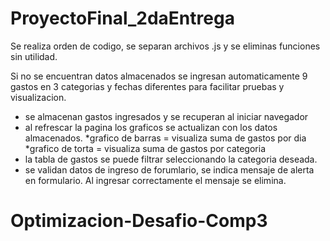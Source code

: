 # ProyectoFinal_2daEntrega
Se realiza orden de codigo, se separan archivos .js y se eliminas funciones sin utilidad.

Si no se encuentran datos almacenados se ingresan automaticamente 9 gastos en 3 categorias y fechas diferentes para facilitar pruebas y visualizacion.

- se almacenan gastos ingresados y se recuperan al iniciar navegador
- al refrescar la pagina los graficos se actualizan con los datos almacenados.
  *grafico de barras = visualiza suma de gastos por dia
  *grafico de torta = visualiza suma de gastos por categoria
- la tabla de gastos se puede filtrar seleccionando la categoria deseada.
- se validan datos de ingreso de forumlario, se indica mensaje de alerta en formulario. Al ingresar correctamente el mensaje se elimina.

# Optimizacion-Desafio-Comp3
